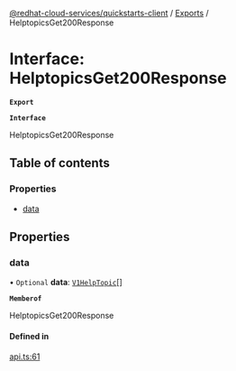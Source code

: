 [@redhat-cloud-services/quickstarts-client](../README.md) / [Exports](../modules.md) / HelptopicsGet200Response

# Interface: HelptopicsGet200Response

**`Export`**

**`Interface`**

HelptopicsGet200Response

## Table of contents

### Properties

- [data](HelptopicsGet200Response.md#data)

## Properties

### data

• `Optional` **data**: [`V1HelpTopic`](V1HelpTopic.md)[]

**`Memberof`**

HelptopicsGet200Response

#### Defined in

[api.ts:61](https://github.com/RedHatInsights/javascript-clients/blob/master/packages/quickstarts/api.ts#L61)

